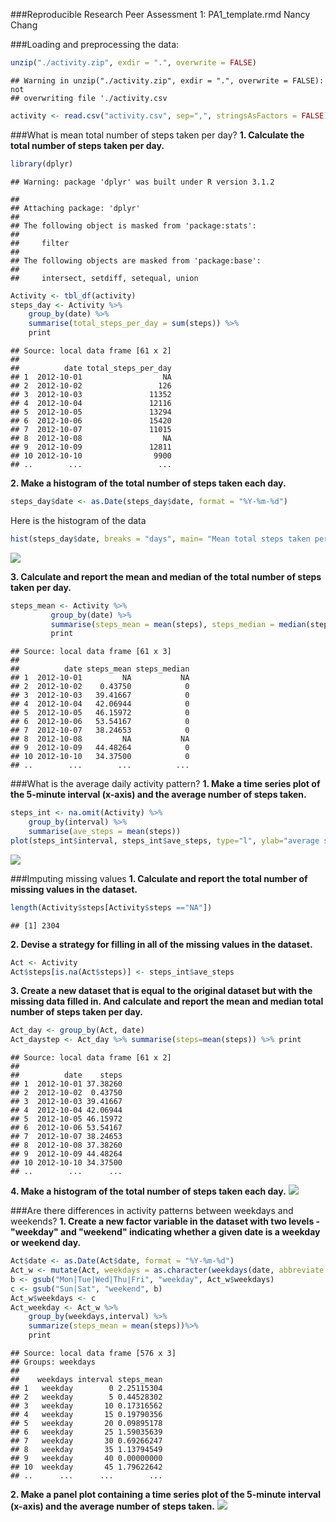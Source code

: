 
###Reproducible Research Peer Assessment 1: PA1_template.rmd
Nancy Chang


###Loading and preprocessing the data:

```r
unzip("./activity.zip", exdir = ".", overwrite = FALSE)
```

```
## Warning in unzip("./activity.zip", exdir = ".", overwrite = FALSE): not
## overwriting file './activity.csv
```

```r
activity <- read.csv("activity.csv", sep=",", stringsAsFactors = FALSE)
```

###What is mean total number of steps taken per day?
**1. Calculate the total number of steps taken per day.**

```r
library(dplyr)
```

```
## Warning: package 'dplyr' was built under R version 3.1.2
```

```
## 
## Attaching package: 'dplyr'
## 
## The following object is masked from 'package:stats':
## 
##     filter
## 
## The following objects are masked from 'package:base':
## 
##     intersect, setdiff, setequal, union
```

```r
Activity <- tbl_df(activity)
steps_day <- Activity %>% 
    group_by(date) %>% 
    summarise(total_steps_per_day = sum(steps)) %>% 
    print
```

```
## Source: local data frame [61 x 2]
## 
##          date total_steps_per_day
## 1  2012-10-01                  NA
## 2  2012-10-02                 126
## 3  2012-10-03               11352
## 4  2012-10-04               12116
## 5  2012-10-05               13294
## 6  2012-10-06               15420
## 7  2012-10-07               11015
## 8  2012-10-08                  NA
## 9  2012-10-09               12811
## 10 2012-10-10                9900
## ..        ...                 ...
```
**2. Make a histogram of the total number of steps taken each day.**

```r
steps_day$date <- as.Date(steps_day$date, format = "%Y-%m-%d")
```
Here is the histogram of the data

```r
hist(steps_day$date, breaks = "days", main= "Mean total steps taken per day", xlab="Date", ylab="total steps/per day", freq=TRUE)
```

![](./PA1_template_files/figure-html/histogram-1.png) 

**3. Calculate and report the mean and median of the total number of steps taken per day.**

```r
steps_mean <- Activity %>% 
         group_by(date) %>% 
         summarise(steps_mean = mean(steps), steps_median = median(steps)) %>% 
         print
```

```
## Source: local data frame [61 x 3]
## 
##          date steps_mean steps_median
## 1  2012-10-01         NA           NA
## 2  2012-10-02    0.43750            0
## 3  2012-10-03   39.41667            0
## 4  2012-10-04   42.06944            0
## 5  2012-10-05   46.15972            0
## 6  2012-10-06   53.54167            0
## 7  2012-10-07   38.24653            0
## 8  2012-10-08         NA           NA
## 9  2012-10-09   44.48264            0
## 10 2012-10-10   34.37500            0
## ..        ...        ...          ...
```

###What is the average daily activity pattern?
**1. Make a time series plot of the 5-minute interval (x-axis) and the average number of steps taken.**

```r
steps_int <- na.omit(Activity) %>% 
    group_by(interval) %>% 
    summarise(ave_steps = mean(steps))
plot(steps_int$interval, steps_int$ave_steps, type="l", ylab="average steps per interval", xlab= "5-min interval")
```

![](./PA1_template_files/figure-html/unnamed-chunk-5-1.png) 

###Imputing missing values
**1. Calculate and report the total number of missing values in the dataset.**

```r
length(Activity$steps[Activity$steps =="NA"])
```

```
## [1] 2304
```
**2. Devise a strategy for filling in all of the missing values in the dataset.**

```r
Act <- Activity
Act$steps[is.na(Act$steps)] <- steps_int$ave_steps
```
**3. Create a new dataset that is equal to the original dataset but with the missing data filled in. And calculate and report the mean and median total number of steps taken per day.**

```r
Act_day <- group_by(Act, date)
Act_daystep <- Act_day %>% summarise(steps=mean(steps)) %>% print
```

```
## Source: local data frame [61 x 2]
## 
##          date    steps
## 1  2012-10-01 37.38260
## 2  2012-10-02  0.43750
## 3  2012-10-03 39.41667
## 4  2012-10-04 42.06944
## 5  2012-10-05 46.15972
## 6  2012-10-06 53.54167
## 7  2012-10-07 38.24653
## 8  2012-10-08 37.38260
## 9  2012-10-09 44.48264
## 10 2012-10-10 34.37500
## ..        ...      ...
```
**4. Make a histogram of the total number of steps taken each day.**
![](./PA1_template_files/figure-html/unnamed-chunk-9-1.png) 

###Are there differences in activity patterns between weekdays and weekends?
**1. Create a new factor variable in the dataset with two levels - "weekday" and "weekend" indicating whether a given date is a weekday or weekend day.**

```r
Act$date <- as.Date(Act$date, format = "%Y-%m-%d")
Act_w <- mutate(Act, weekdays = as.character(weekdays(date, abbreviate = TRUE)))
b <- gsub("Mon|Tue|Wed|Thu|Fri", "weekday", Act_w$weekdays)
c <- gsub("Sun|Sat", "weekend", b)
Act_w$weekdays <- c
Act_weekday <- Act_w %>% 
    group_by(weekdays,interval) %>%
    summarize(steps_mean = mean(steps))%>%
    print
```

```
## Source: local data frame [576 x 3]
## Groups: weekdays
## 
##    weekdays interval steps_mean
## 1   weekday        0 2.25115304
## 2   weekday        5 0.44528302
## 3   weekday       10 0.17316562
## 4   weekday       15 0.19790356
## 5   weekday       20 0.09895178
## 6   weekday       25 1.59035639
## 7   weekday       30 0.69266247
## 8   weekday       35 1.13794549
## 9   weekday       40 0.00000000
## 10  weekday       45 1.79622642
## ..      ...      ...        ...
```
**2. Make a panel plot containing a time series plot of the 5-minute interval (x-axis) and the average number of steps taken.**
![](./PA1_template_files/figure-html/unnamed-chunk-11-1.png) 

